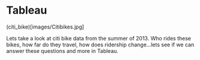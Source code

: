 # Tableau

(citi_bike)[images/Citibikes.jpg]

Lets take a look at citi bike data from the summer of 2013.  Who rides these bikes, how far do they
travel, how does ridership change...lets see if we can answer these questions and more in Tableau.